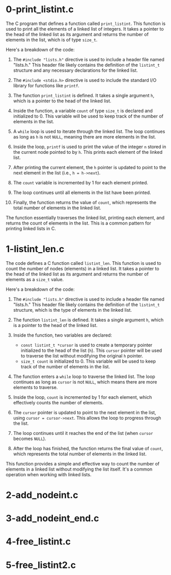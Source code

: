 # 0-print_listint.c

The C program that defines a function called `print_listint`. This function is used to print all the elements of a linked list of integers. It takes a pointer to the head of the linked list as its argument and returns the number of elements in the list, which is of type `size_t`.

Here's a breakdown of the code:

1. The `#include "lists.h"` directive is used to include a header file named "lists.h." This header file likely contains the definition of the `listint_t` structure and any necessary declarations for the linked list.

2. The `#include <stdio.h>` directive is used to include the standard I/O library for functions like `printf`.

3. The function `print_listint` is defined. It takes a single argument `h`, which is a pointer to the head of the linked list.

4. Inside the function, a variable `count` of type `size_t` is declared and initialized to 0. This variable will be used to keep track of the number of elements in the list.

5. A `while` loop is used to iterate through the linked list. The loop continues as long as `h` is not `NULL`, meaning there are more elements in the list.

6. Inside the loop, `printf` is used to print the value of the integer `n` stored in the current node pointed to by `h`. This prints each element of the linked list.

7. After printing the current element, the `h` pointer is updated to point to the next element in the list (i.e., `h = h->next`).

8. The `count` variable is incremented by 1 for each element printed.

9. The loop continues until all elements in the list have been printed.

10. Finally, the function returns the value of `count`, which represents the total number of elements in the linked list.

The function essentially traverses the linked list, printing each element, and returns the count of elements in the list. This is a common pattern for printing linked lists in C.

# 1-listint_len.c

The code defines a C function called `listint_len`. This function is used to count the number of nodes (elements) in a linked list. It takes a pointer to the head of the linked list as its argument and returns the number of elements as a `size_t` value.

Here's a breakdown of the code:

1. The `#include "lists.h"` directive is used to include a header file named "lists.h." This header file likely contains the definition of the `listint_t` structure, which is the type of elements in the linked list.

2. The function `listint_len` is defined. It takes a single argument `h`, which is a pointer to the head of the linked list.

3. Inside the function, two variables are declared:
   - `const listint_t *cursor` is used to create a temporary pointer initialized to the head of the list (`h`). This `cursor` pointer will be used to traverse the list without modifying the original `h` pointer.
   - `size_t count` is initialized to 0. This variable will be used to keep track of the number of elements in the list.

4. The function enters a `while` loop to traverse the linked list. The loop continues as long as `cursor` is not `NULL`, which means there are more elements to traverse.

5. Inside the loop, `count` is incremented by 1 for each element, which effectively counts the number of elements.

6. The `cursor` pointer is updated to point to the next element in the list, using `cursor = cursor->next`. This allows the loop to progress through the list.

7. The loop continues until it reaches the end of the list (when `cursor` becomes `NULL`).

8. After the loop has finished, the function returns the final value of `count`, which represents the total number of elements in the linked list.

This function provides a simple and effective way to count the number of elements in a linked list without modifying the list itself. It's a common operation when working with linked lists.

# 2-add_nodeint.c

# 3-add_nodeint_end.c

# 4-free_listint.c

# 5-free_listint2.c

# 